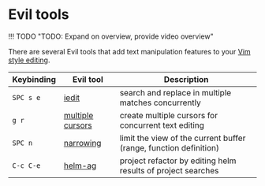 # Evil tools

!!! TODO "TODO: Expand on overview, provide video overview"


There are several Evil tools that add text manipulation features to your [Vim style editing](/editing/vim-style/).

| Keybinding | Evil tool                                    | Description                                                       |
|------------|----------------------------------------------|-------------------------------------------------------------------|
| `SPC s e`  | [iedit](iedit.md)                            | search and replace in multiple matches concurrently               |
| `g r`      | [multiple cursors](multiple-cursors.md)      | create multiple cursors for concurrent text editing               |
| `SPC n`    | [narrowing](narrowing.md)                    | limit the view of the current buffer (range, function definition) |
| `C-c C-e`  | [helm-ag](replacing-text-across-projects.md) | project refactor by editing helm results of project searches      |
